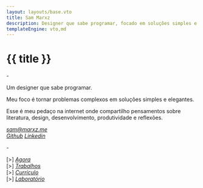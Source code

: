 ```yaml
---
layout: layouts/base.vto
title: Sam Marxz
description: Designer que sabe programar, focado em soluções simples e elegantes para problemas complexos
templateEngine: vto,md
---
```


<h1>{{ title }}</h1>

<p>-</p>

<div class="about">

Um designer que sabe programar.

Meu foco é tornar problemas complexos em soluções simples e elegantes.

Esse é meu pedaço na internet onde compartilho pensamentos sobre literatura, design, desenvolvimento, produtividade e reflexões.

</div>

<a href="mailto:sam@marxz.me"><i>sam@marxz.me</i></a>
<br />
<a href="https://github.com/sammarxz" target="blank"><i>Github</i></a>
<a href="https://linkedin.com/in/sammarxz" target="blank"><i>Linkedin</i></a>

<p>-</p>

<span>[</span>><span>]</span> <a href="/agora"><i>Agora</i></a>
<br />
<span>[</span>><span>]</span> <a href="/trabalhos"><i>Trabalhos</i></a>
<br />
<span>[</span>><span>]</span> <a href="/curriculo"><i>Currículo</i></a>
<br />
<span>[</span>><span>]</span> <a href="https://lab.marxz.me"><i>Laboratório</i></a>
